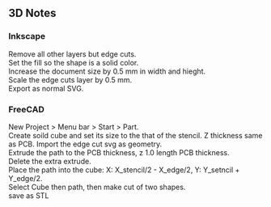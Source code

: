 ## 3D Notes

### Inkscape
Remove all other layers but edge cuts.   
Set the fill so the shape is a solid color.  
Increase the document size by 0.5 mm in width and hieght.  
Scale the edge cuts layer by 0.5 mm.   
Export as normal SVG.

### FreeCAD
New Project > Menu bar > Start > Part.  
Create soild cube and set its size to the that of the stencil. Z thickness same as PCB. 
Import the edge cut svg as geometry.  
Extrude the path to the PCB thickness, z 1.0 length PCB thickness.  
Delete the extra extrude.  
Place the path into the cube: X: X_stencil/2 - X_edge/2, Y: Y_setncil + Y_edge/2.  
Select Cube then path, then make cut of two shapes.   
save as STL
